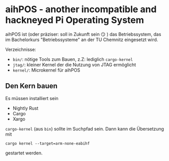 # aihPOS - another incompatible and hackneyed Pi Operating System

aihPOS ist (oder präziser: soll in Zukunft sein :smirk: ) das Betriebssystem, das im Bachelorkurs "Betriebssysteme" an der TU Chemnitz eingesetzt wird.

Verzeichnisse:
- `bin/`: nötige Tools zum Bauen, z.Z: lediglich `cargo-kernel` 
- `jtag/`: kleiner Kernel der die Nutzung von JTAG ermöglicht
- `kernel/`: Microkernel für aihPOS

## Den Kern bauen ##

Es müssen installiert sein 
- Nightly Rust
- Cargo
- Xargo

`cargo-kernel` (aus `bin`) sollte im Suchpfad sein. Dann kann die Übersetzung mit
```
cargo kernel --target=arm-none-eabihf 
```
gestartet werden.
